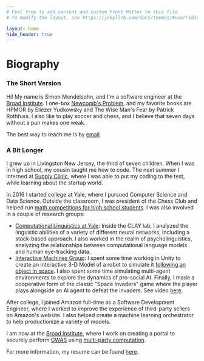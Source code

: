 ```yaml
---
# Feel free to add content and custom Front Matter to this file.
# To modify the layout, see https://jekyllrb.com/docs/themes/#overriding-theme-defaults

layout: home
hide_header: true
---
```


# **Biography**

### The Short Version

Hi!  My name is Simon Mendelsohn, and I'm a software engineer at the [Broad Institute](https://www.broadinstitute.org/).  I one-box [Newcomb's Problem](https://en.wikipedia.org/wiki/Newcomb%27s_paradox), and my favorite books are HPMOR by Eliezer Yudkowsky and The Wise Man's Fear by Patrick Rothfuss.  I also like to play soccer and chess, and I believe that seven days without a pun makes one weak.

The best way to reach me is by [email](mailto:simonjmendelsohn@gmail.com).

### A Bit Longer
I grew up in Livingston New Jersey, the third of seven children.  When I was in high school, my cousin taught me how to code.  The next summer I interned at [Supply Clinic](https://www.supplyclinic.com/), where I was able to put my coding to the test, while learning about the startup world.  

In 2016 I started college at Yale, where I pursued Computer Science and Data Science.  Outside the classroom, I was president of the Chess Club and helped run [math competitions for high school students](https://www.mmaths.org/).  I was also involved in a couple of research groups:

* [Computational Linguistics at Yale](http://clay.yale.edu/): Inside the CLAY
   lab, I analyzed the linguistic abilities of a variety of different neural networks, including a stack-based approach.  I also worked in the realm of psycholinguistics, analyzing the relationships between computational language models and human eye-tracking data.
* [Interactive Machines Group](https://interactive-machines.gitlab.io/): I spent some time working in Unity to create an interactive 3-D Model of a robot to simulate it [following an object in space](https://www.youtube.com/embed/5zYM-B6oEP8).  I also spent some time simulating multi-agent environments to explore the dynamics of pro-social AI.  Finally, I made a cooperative form of the classic "Space Invaders" game where the player plays alongside an AI agent to defeat the invaders.  See video [here](https://www.youtube.com/embed/DRTLb7BgCpY). 

After college, I joined Amazon full-time as a Software Development Engineer, where I worked to improve the experience of third-party sellers on Amazon's website.  I also helped create a machine learning orchestrator to help productionize a variety of models.

I am now at the [Broad Institute](https://www.broadinstitute.org/), where I work on creating a portal to securely perform [GWAS](https://en.wikipedia.org/wiki/Genome-wide_association_study) using [multi-party computation](https://en.wikipedia.org/wiki/Secure_multi-party_computation).

For more information, my resume can be found [here](assets/resume.pdf).


